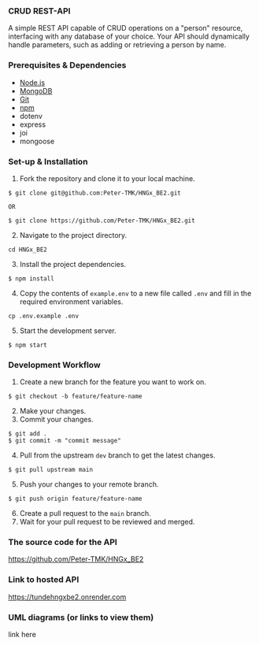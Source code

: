 ### CRUD REST-API

A simple REST API capable of CRUD operations on a "person" resource, interfacing with any database of your choice. Your API should dynamically handle parameters, such as adding or retrieving a person by name.

### Prerequisites & Dependencies

- [Node.js](https://nodejs.org/en/download/)
- [MongoDB](https://docs.mongodb.com/manual/installation/)
- [Git](https://git-scm.com/downloads)
- [npm](https://www.npmjs.com/get-npm)
- dotenv
- express
- joi
- mongoose

### Set-up & Installation

1. Fork the repository and clone it to your local machine.

```
$ git clone git@github.com:Peter-TMK/HNGx_BE2.git

OR

$ git clone https://github.com/Peter-TMK/HNGx_BE2.git

```

2. Navigate to the project directory.

```
cd HNGx_BE2
```

3. Install the project dependencies.

```
$ npm install
```

4. Copy the contents of `example.env` to a new file called `.env` and fill in the required environment variables.

```
cp .env.example .env
```

5. Start the development server.

```
$ npm start
```

### Development Workflow

1. Create a new branch for the feature you want to work on.

```
$ git checkout -b feature/feature-name
```

2. Make your changes.
3. Commit your changes.

```
$ git add .
$ git commit -m "commit message"
```

4. Pull from the upstream `dev` branch to get the latest changes.

```
$ git pull upstream main
```

5. Push your changes to your remote branch.

```
$ git push origin feature/feature-name
```

6. Create a pull request to the `main` branch.
7. Wait for your pull request to be reviewed and merged.

### The source code for the API

https://github.com/Peter-TMK/HNGx_BE2

### Link to hosted API

https://tundehngxbe2.onrender.com

### UML diagrams (or links to view them)

link here

